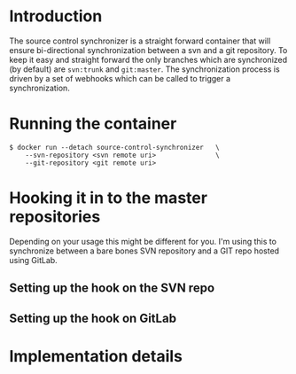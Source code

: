 # Introduction

The source control synchronizer is a straight forward container that will ensure bi-directional synchronization between a svn and a git repository. To keep it easy and straight forward the only branches which are synchronized (by default) are `svn:trunk` and `git:master`. The synchronization process is driven by a set of webhooks which can be called to trigger a synchronization.

# Running the container

```
$ docker run --detach source-control-synchronizer   \
    --svn-repository <svn remote uri>               \
    --git-repository <git remote uri>
```

# Hooking it in to the master repositories

Depending on your usage this might be different for you. I'm using this to synchronize between a bare bones SVN repository and a GIT repo hosted using GitLab.

## Setting up the hook on the SVN repo

## Setting up the hook on GitLab

# Implementation details